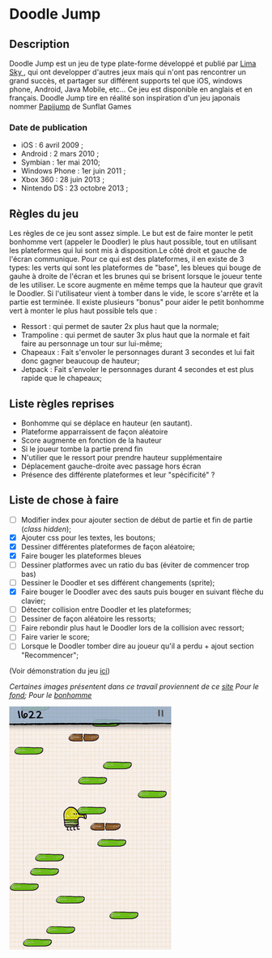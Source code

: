 # Doodle Jump

## Description
Doodle Jump est un jeu de type plate-forme développé et publié par [Lima Sky ](http://www.limasky.com/), qui ont developper d'autres jeux mais qui n'ont pas rencontrer un grand succès, et partager sur différent supports tel que iOS, windows phone, Android, Java Mobile, etc... Ce jeu est disponible en anglais et en français. Doodle Jump tire en réalité son inspiration d'un jeu japonais nommer [Papijump](https://www.youtube.com/watch?v=Fx_vVv6J8gM&ab_channel=Tech%26NostalgiaKingdom) de Sunflat Games

### Date de publication
- iOS : 6 avril 2009 ;
- Android : 2 mars 2010 ;
- Symbian : 1er mai 2010;
- Windows Phone : 1er juin 2011 ;
- Xbox 360 : 28 juin 2013 ;
- Nintendo DS : 23 octobre 2013 ;

## Règles du jeu

Les règles de ce jeu sont assez simple. Le but est de faire monter le petit bonhomme vert (appeler le Doodler) le plus haut possible, tout en utilisant les plateformes qui lui sont mis à disposition.Le côté droit et gauche de l'écran communique. Pour ce qui est des plateformes, il en existe de 3 types: les verts qui sont les plateformes de "base", les bleues qui bouge de gauhe à droite de l'écran et les brunes qui se brisent lorsque le joueur tente de les utiliser.  Le score augmente en même temps que la hauteur que gravit le Doodler. Si l'utilisateur vient à tomber dans le vide, le score s'arrête et la partie est terminée. Il existe plusieurs "bonus" pour aider le petit bonhomme vert à monter le plus haut possible tels que :  
- Ressort : qui permet de sauter 2x plus haut que la normale;
- Trampoline : qui permet de sauter 3x plus haut que la normale et fait faire au personnage un tour sur lui-même;
- Chapeaux : Fait s'envoler le personnages durant 3 secondes et lui fait donc gagner beaucoup de hauteur;
- Jetpack : Fait s'envoler le personnages durant 4 secondes et est plus rapide que le chapeaux;


## Liste règles reprises

- Bonhomme qui se déplace en hauteur (en sautant).
- Plateforme apparraissent de façon aléatoire
- Score augmente en fonction de la hauteur
- Si le joueur tombe la partie prend fin
- N'utilier que le ressort pour prendre hauteur supplémentaire
- Déplacement gauche-droite avec passage hors écran
- Présence des différente plateformes et leur "spécificité" ?
 

## Liste de chose à faire

- [ ] Modifier index pour ajouter section de début de partie et fin de partie (_class hidden_);
- [x] Ajouter css pour les textes, les boutons;
- [x] Dessiner différentes plateformes de façon aléatoire;
- [x] Faire bouger les plateformes bleues
- [ ] Dessiner platformes avec un ratio du bas (éviter de commencer trop bas)
- [ ] Dessiner le Doodler et ses différent changements (sprite);
- [x] Faire bouger le Doodler avec des sauts puis bouger en suivant flèche du clavier;
- [ ] Détecter collision entre Doodler et les plateformes;
- [ ] Dessiner de façon aléatoire les ressorts;
- [ ] Faire rebondir plus haut le Doodler lors de la collision avec ressort;
- [ ] Faire varier le score;
- [ ] Lorsque le Doodler tomber dire au joueur qu'il a perdu + ajout section "Recommencer";

(Voir démonstration du jeu [ici](https://www.youtube.com/watch?v=wjofzwaC_Oo&t=958s&ab_channel=grivrus347))

 _Certaines images présentent dans ce travail proviennent de ce [site](https://imgur.com/)
Pour le [fond](https://i.imgur.com/Y0BMP.png);
Pour le [bonhomme](https://i.imgur.com/2WEhF.png)_

![Image du jeu](./doodlejump2.png)



